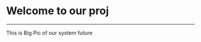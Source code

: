<h1>Welcome to our proj</h1>
<hr>
<p> This is Big Pic of our system future </p>
<svg src="./plans/swap1.svg"></svg>